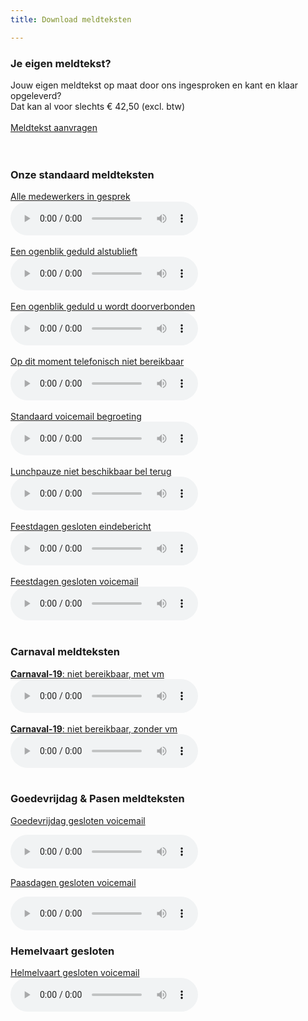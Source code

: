 ```yaml
---
title: Download meldteksten

---
```

<h3>Je eigen meldtekst?</h3>
Jouw eigen meldtekst op maat door ons ingesproken en kant en klaar opgeleverd?<br>Dat kan al voor slechts € 42,50 (excl. btw)<br><br><a href="https://www.callvoip.nl/aanvragen/meldtekst/" class="button">Meldtekst aanvragen</a><br><br><br>


<h3>Onze standaard meldteksten</h3>
<a href="https://callvoip.nl/cvtsupport/audio/01_Simmpl_medewerkers_in_gesprek.mp3" target="_blank" rel="noopener noreferrer" download="in_gesprek">Alle medewerkers in gesprek </a><br><audio controls="controls"><source src="https://callvoip.nl/cvtsupport/audio/01_Simmpl_medewerkers_in_gesprek.mp3" type="audio/mpeg"></audio>
<br><br>
<a href="https://callvoip.nl/cvtsupport/audio/02_Simmpl_moment_geduld_alstublieft.mp3" target="_blank" rel="noopener noreferrer" download="moment_geduld">Een ogenblik geduld alstublieft</a><br><audio controls="controls"><source src="https://callvoip.nl/cvtsupport/audio/02_Simmpl_moment_geduld_alstublieft.mp3" type="audio/mpeg"></audio>
<br><br>
<a href="https://callvoip.nl/cvtsupport/audio/03_Simmpl_u_wordt_doorverbonden.mp3" target="_blank" rel="noopener noreferrer" download="wordt_doorverbonden">Een ogenblik geduld u wordt doorverbonden</a><br><audio controls="controls"><source src="https://callvoip.nl/cvtsupport/audio/03_Simmpl_u_wordt_doorverbonden.mp3" type="audio/mpeg"></audio>
<br><br>
<a href="https://callvoip.nl/cvtsupport/audio/04-Simmpl_telefonisch_niet_bereikbaar_einde_bericht.mp3" target="_blank" rel="noopener noreferrer" download="niet_bereikbaar">Op dit moment telefonisch niet bereikbaar</a><br><audio controls="controls"><source src="https://callvoip.nl/cvtsupport/audio/04-Simmpl_telefonisch_niet_bereikbaar_einde_bericht.mp3" type="audio/mpeg"></audio>
<br><br>
<a href="https://callvoip.nl/cvtsupport/audio/07_Simmpl_standaard_voicemailbegroeting.mp3" target="_blank" rel="noopener noreferrer" download="standaard_voicemail">Standaard voicemail begroeting</a><br><audio controls="controls"><source src="https://callvoip.nl/cvtsupport/audio/07_Simmpl_standaard_voicemailbegroeting.mp3" type="audio/mpeg"></audio>
<br><br>
<a href="https://callvoip.nl/cvtsupport/audio/17-Lunchpauze-niet-beschikbaar-bel-terug.mp3" target="_blank" rel="noopener noreferrer" download="lunchpauze_niet_beschikbaar">Lunchpauze niet beschikbaar bel terug</a><br><audio controls="controls"><source src="17-Lunchpauze-niet-beschikbaar-bel-terug" type="audio/mpeg"></audio>
<br><br>
<a href="https://callvoip.nl/cvtsupport/audio/09-Simmpl_feestdagen_gesloten_eindebericht.mp3" target="_blank" rel="noopener noreferrer" download="feestdagen_gesloten">Feestdagen gesloten eindebericht</a><br><audio controls="controls"><source src="https://callvoip.nl/cvtsupport/audio/09-Simmpl_feestdagen_gesloten_eindebericht.mp3" type="audio/mpeg"></audio>
<br><br>
<a href="https://callvoip.nl/cvtsupport/audio/10-Simmpl_feestdagen_gesloten_voicemail.mp3" target="_blank" rel="noopener noreferrer" download="feestdagen_gesloten_voicemail">Feestdagen gesloten voicemail</a><br><audio controls="controls"><source src="https://callvoip.nl/cvtsupport/audio/10-Simmpl_feestdagen_gesloten_voicemail.mp3" type="audio/mpeg"></audio>
<br><br>
<h3>Carnaval meldteksten</h3>

<a href="https://callvoip.nl/cvtsupport/audio/11-Simmpl-carnaval-met-voicemail.mp3" target="_blank" rel="noopener noreferrer" download="carnaval_gesloten_voicemail"><b>Carnaval-19</b>: niet bereikbaar, met vm</a><br><audio controls="controls"><source src="https://callvoip.nl/cvtsupport/audio/11-Simmpl-carnaval-met-voicemail.mp3" type="audio/mpeg"></audio>
<br><br>
<a href="https://callvoip.nl/cvtsupport/audio/12-Simmpl-carnaval-einde-bericht.mp3" target="_blank" rel="noopener noreferrer" download="carnaval_gesloten_voicemail"><b>Carnaval-19</b>: niet bereikbaar, zonder vm</a><br><audio controls="controls"><source src="https://callvoip.nl/cvtsupport/audio/12-Simmpl-carnaval-einde-bericht.mp3" type="audio/mpeg"></audio>
<br><br>
<h3>Goedevrijdag & Pasen meldteksten</h3>

<a href="https://callvoip.nl/cvtsupport/audio/meldtekst_goedevrijdag-gesloten_140422MT.mp3" target="_blank" rel="noopener noreferrer" download="carnaval_gesloten_voicemail">Goedevrijdag gesloten voicemail</a>

<audio controls="controls"><source src="https://callvoip.nl/cvtsupport/audio/meldtekst_goedevrijdag-gesloten_140422MT.mp3" type="audio/mpeg"></audio>

<a href="https://callvoip.nl/cvtsupport/audio/meldtekst_paasdagen-gesloten_140422MT.mp3" target="_blank" rel="noopener noreferrer" download="carnaval_gesloten_voicemail">Paasdagen gesloten voicemail</a>

<audio controls="controls"><source src="https://callvoip.nl/cvtsupport/audio/meldtekst_paasdagen-gesloten_140422MT.mp3" type="audio/mpeg"></audio>

<h3>Hemelvaart gesloten</h3>

<a href="https://callvoip.nl/cvtsupport/audio/15-Callvoip_Helmelvaart-gesloten.mp3" target="_blank" rel="noopener noreferrer" download="feestdagen_gesloten_voicemail">Helmelvaart gesloten voicemail</a><br><audio controls="controls"><source src="https://callvoip.nl/cvtsupport/audio/15-Callvoip_Helmelvaart-gesloten.mp3" type="audio/mpeg"></audio>
<br><br>
